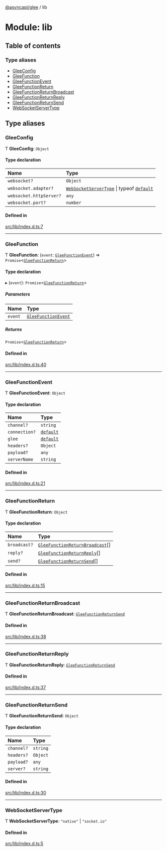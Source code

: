 [@asyncapi/glee](../README.md) / lib

# Module: lib

## Table of contents

### Type aliases

- [GleeConfig](lib.md#gleeconfig)
- [GleeFunction](lib.md#gleefunction)
- [GleeFunctionEvent](lib.md#gleefunctionevent)
- [GleeFunctionReturn](lib.md#gleefunctionreturn)
- [GleeFunctionReturnBroadcast](lib.md#gleefunctionreturnbroadcast)
- [GleeFunctionReturnReply](lib.md#gleefunctionreturnreply)
- [GleeFunctionReturnSend](lib.md#gleefunctionreturnsend)
- [WebSocketServerType](lib.md#websocketservertype)

## Type aliases

### GleeConfig

Ƭ **GleeConfig**: `Object`

#### Type declaration

| Name | Type |
| :------ | :------ |
| `websocket?` | `Object` |
| `websocket.adapter?` | [`WebSocketServerType`](lib.md#websocketservertype) \| typeof [`default`](../classes/lib_adapter.default.md) |
| `websocket.httpServer?` | `any` |
| `websocket.port?` | `number` |

#### Defined in

[src/lib/index.d.ts:7](https://github.com/asyncapi/glee/blob/7dab58f/src/lib/index.d.ts#L7)

___

### GleeFunction

Ƭ **GleeFunction**: (`event`: [`GleeFunctionEvent`](lib.md#gleefunctionevent)) => `Promise`<[`GleeFunctionReturn`](lib.md#gleefunctionreturn)\>

#### Type declaration

▸ (`event`): `Promise`<[`GleeFunctionReturn`](lib.md#gleefunctionreturn)\>

##### Parameters

| Name | Type |
| :------ | :------ |
| `event` | [`GleeFunctionEvent`](lib.md#gleefunctionevent) |

##### Returns

`Promise`<[`GleeFunctionReturn`](lib.md#gleefunctionreturn)\>

#### Defined in

[src/lib/index.d.ts:40](https://github.com/asyncapi/glee/blob/7dab58f/src/lib/index.d.ts#L40)

___

### GleeFunctionEvent

Ƭ **GleeFunctionEvent**: `Object`

#### Type declaration

| Name | Type |
| :------ | :------ |
| `channel?` | `string` |
| `connection?` | [`default`](../classes/lib_connection.default.md) |
| `glee` | [`default`](../classes/lib_glee.default.md) |
| `headers?` | `Object` |
| `payload?` | `any` |
| `serverName` | `string` |

#### Defined in

[src/lib/index.d.ts:21](https://github.com/asyncapi/glee/blob/7dab58f/src/lib/index.d.ts#L21)

___

### GleeFunctionReturn

Ƭ **GleeFunctionReturn**: `Object`

#### Type declaration

| Name | Type |
| :------ | :------ |
| `broadcast?` | [`GleeFunctionReturnBroadcast`](lib.md#gleefunctionreturnbroadcast)[] |
| `reply?` | [`GleeFunctionReturnReply`](lib.md#gleefunctionreturnreply)[] |
| `send?` | [`GleeFunctionReturnSend`](lib.md#gleefunctionreturnsend)[] |

#### Defined in

[src/lib/index.d.ts:15](https://github.com/asyncapi/glee/blob/7dab58f/src/lib/index.d.ts#L15)

___

### GleeFunctionReturnBroadcast

Ƭ **GleeFunctionReturnBroadcast**: [`GleeFunctionReturnSend`](lib.md#gleefunctionreturnsend)

#### Defined in

[src/lib/index.d.ts:38](https://github.com/asyncapi/glee/blob/7dab58f/src/lib/index.d.ts#L38)

___

### GleeFunctionReturnReply

Ƭ **GleeFunctionReturnReply**: [`GleeFunctionReturnSend`](lib.md#gleefunctionreturnsend)

#### Defined in

[src/lib/index.d.ts:37](https://github.com/asyncapi/glee/blob/7dab58f/src/lib/index.d.ts#L37)

___

### GleeFunctionReturnSend

Ƭ **GleeFunctionReturnSend**: `Object`

#### Type declaration

| Name | Type |
| :------ | :------ |
| `channel?` | `string` |
| `headers?` | `Object` |
| `payload?` | `any` |
| `server?` | `string` |

#### Defined in

[src/lib/index.d.ts:30](https://github.com/asyncapi/glee/blob/7dab58f/src/lib/index.d.ts#L30)

___

### WebSocketServerType

Ƭ **WebSocketServerType**: ``"native"`` \| ``"socket.io"``

#### Defined in

[src/lib/index.d.ts:5](https://github.com/asyncapi/glee/blob/7dab58f/src/lib/index.d.ts#L5)
